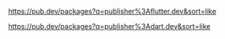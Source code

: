 https://pub.dev/packages?q=publisher%3Aflutter.dev&sort=like


https://pub.dev/packages?q=publisher%3Adart.dev&sort=like